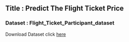 ## Title : Predict The Flight Ticket Price 

### Dataset : Flight_Ticket_Participant_dataset 
Download Dataset click [here](https://drive.google.com/open?id=1YxSstk8nrx_97FWyyeMbDlivc5bKWeQF)
